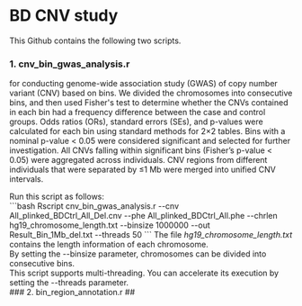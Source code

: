 # BD CNV study
This Github contains the following two scripts. 
### 1. cnv_bin_gwas_analysis.r
<div class="justify-align">
<p>for conducting genome-wide association study (GWAS) of copy number variant (CNV) based on bins. We divided the chromosomes into consecutive bins, and then used Fisher's test to determine whether the CNVs contained in each bin had a frequency difference between the case and control groups. Odds ratios (ORs), standard errors (SEs), and p-values were calculated for each bin using standard methods for 2×2 tables. Bins with a nominal p-value < 0.05 were considered significant and selected for further investigation. All CNVs falling within significant bins (Fisher’s p-value < 0.05) were aggregated across individuals. CNV regions from different individuals that were separated by ≤1 Mb were merged into unified CNV intervals. <br></p>
</div>
Run this script as follows:<br>
```bash
Rscript cnv_bin_gwas_analysis.r --cnv All_plinked_BDCtrl_All_Del.cnv --phe All_plinked_BDCtrl_All.phe --chrlen hg19_chromosome_length.txt --binsize 1000000 --out Result_Bin_1Mb_del.txt --threads 50
```
The file <I>hg19_chromosome_length.txt</I> contains the length information of each chromosome.<br>
By setting the --binsize parameter, chromosomes can be divided into consecutive bins.<br>
This script supports multi-threading. You can accelerate its execution by setting the --threads parameter.<br>
### 2. bin_region_annotation.r
##
